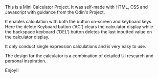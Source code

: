 This is a Mini Calculator Project. It was self-made with HTML, CSS and Javascript with guidance from the Odin's Project.

It enables calculation with both the button on-screen and keyboard keys. Here the delete Keyboard button ('AC') clears the calculator display while the backspace keyboard ('DEL') button deletes the last inputted value on the calculator display.

It only conduct single expression calculations and is very easy to use.

The design for the calculator is a combination of detailed UI research and personal inspiration.

Enjoy!!